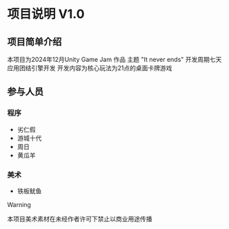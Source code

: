 # 项目说明 V1.0
## 项目简单介绍
本项目为2024年12月Unity Game Jam 作品 
主题 "It never ends" 
开发周期七天 应用团结引擎开发
开发内容为核心玩法为21点的桌面卡牌游戏
## 参与人员
### 程序
- 劣仁假
- 游城十代
- 周日
- 黄瓜羊
### 美术
- 铁板鱿鱼

> [!WARNING]
> 本项目美术素材在未经作者许可下禁止以商业用途传播
